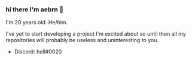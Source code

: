 ### hi there I'm aebrn 👋

I'm 20 years old. He/him.  
  
I've yet to start developing a project I'm excited about so until then all my  
repositories will probably be useless and uninteresting to you.  

- Discord: hell#0020

<!--
**aebrn/aebrn** is a ✨ _special_ ✨ repository because its `README.md` (this file) appears on your GitHub profile.

Here are some ideas to get you started:

- 🔭 I’m currently working on ...
- 🌱 I’m currently learning ...
- 👯 I’m looking to collaborate on ...
- 🤔 I’m looking for help with ...
- 💬 Ask me about ...
- 📫 How to reach me: ...
- 😄 Pronouns: ...
- ⚡ Fun fact: ...
-->
